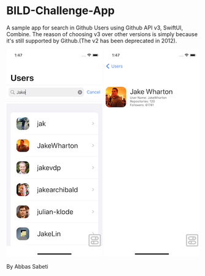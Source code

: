 # BILD-Challenge-App
A sample app for search in Github Users using Github API v3, SwiftUI, Combine. The reason of choosing v3 over other versions is simply because it's still supported by Github.(The v2 has been deprecated in 2012).

<img src="https://github.com/abbassabeti/BildChallenge/blob/master/images/img01.png" width="250px" height="541px"> <img src="https://github.com/abbassabeti/BildChallenge/blob/master/images/img02.png" width="250px" height="541px">

By Abbas Sabeti

